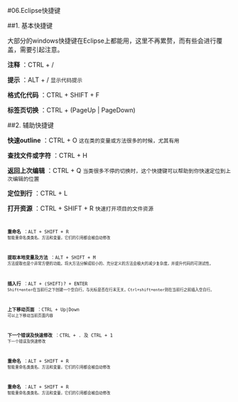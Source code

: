 #06.Eclipse快捷键

##1. 基本快捷键

 大部分的windows快捷键在Eclipse上都能用，这里不再累赘，而有些会进行覆盖，需要引起注意。
 
 **注释** ：CTRL + /
 
 **提示** ：ALT + /  <code>显示代码提示</code>
 
 **格式化代码** ：CTRL + SHIFT + F 
 
 **标签页切换** ：CTRL + (PageUp | PageDown)

##2. 辅助快捷键

 **快速outline**  ：CTRL + O  <code>这在类的变量或方法很多的时候，尤其有用</code>
 
 **查找文件或字符** ：CTRL + H
 
 **返回上次编辑** ：CTRL + Q <code>当类很多不停的切换时，这个快捷键可以帮助到你快速定位到上次编辑的位置</code>
 
 **定位到行** ：CTRL + L
 
 **打开资源** ：CTRL + SHIFT + R  <code>快速打开项目的文件资源<code>

 **重命名** ：ALT + SHIFT + R  <code>智能重命名类类名、方法和变量，它们的引用都会被自动修改</code>
 
 **提取本地变量及方法** ：ALT + SHIFT + M  <code>方法提取也是个非常方便的功能。将大方法分解成较小的、充分定义的方法会极大的减少复杂度，并提升代码的可测试性。</code>
 
 **插入行** ：ALT + (SHIFT)? + ENTER  <code>Shift+enter在当前行之下创建一个空白行，与光标是否在行末无关。Ctrl+shift+enter则在当前行之前插入空白行。</code>
 
 **上下移动页面** ：CTRL + Up|Down  <code>可以上下移动当前页面内容</code>
 
 **下一个错误及快速修改** ：CTRL + . 及 CTRL + 1  <code>下一个错误及快速修改</code>
 
 **重命名** ：ALT + SHIFT + R  <code>智能重命名类类名、方法和变量，它们的引用都会被自动修改</code>
 
 **重命名** ：ALT + SHIFT + R  <code>智能重命名类类名、方法和变量，它们的引用都会被自动修改</code>

